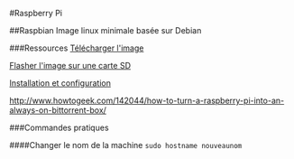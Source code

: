 #Raspberry Pi

##Raspbian
Image linux minimale basée sur Debian

###Ressources 
[Télécharger l'image](https://www.raspberrypi.org/downloads/raspbian/)

[Flasher l'image sur une carte SD](https://www.raspberrypi.org/documentation/installation/installing-images/linux.md)

[Installation et configuration](http://raspbian-france.fr/installer-raspbian-premier-demarrage-configuration/)

http://www.howtogeek.com/142044/how-to-turn-a-raspberry-pi-into-an-always-on-bittorrent-box/

###Commandes pratiques

####Changer le nom de la machine
`sudo hostname nouveaunom`
